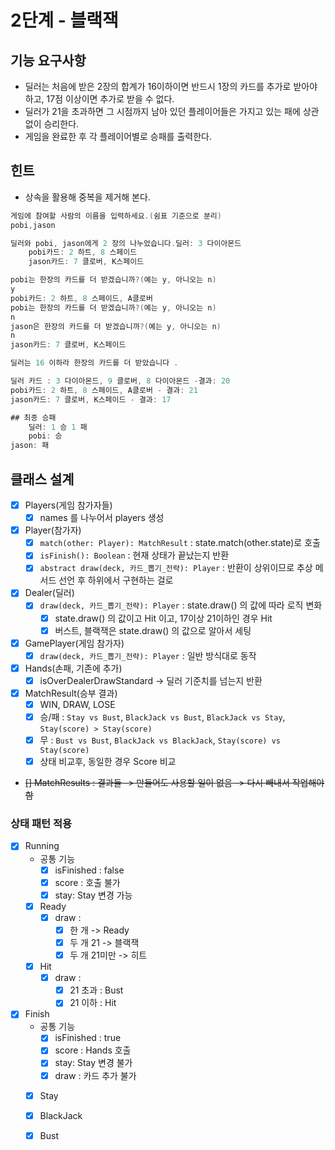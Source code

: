 # 2단계 - 블랙잭

## 기능 요구사항

* 딜러는 처음에 받은 2장의 합계가 16이하이면 반드시 1장의 카드를 추가로 받아야 하고, 17점 이상이면 추가로 받을 수 없다.
* 딜러가 21을 초과하면 그 시점까지 남아 있던 플레이어들은 가지고 있는 패에 상관 없이 승리한다.
* 게임을 완료한 후 각 플레이어별로 승패를 출력한다.

## 힌트

* 상속을 활용해 중복을 제거해 본다.

```kotlin
게임에 참여할 사람의 이름을 입력하세요.(쉼표 기준으로 분리)
pobi,jason

딜러와 pobi, jason에게 2 장의 나누었습니다.딜러: 3 다이아몬드
    pobi카드: 2 하트, 8 스페이드
    jason카드: 7 클로버, K스페이드

pobi는 한장의 카드를 더 받겠습니까?(예는 y, 아니오는 n)
y
pobi카드: 2 하트, 8 스페이드, A클로버
pobi는 한장의 카드를 더 받겠습니까?(예는 y, 아니오는 n)
n
jason은 한장의 카드를 더 받겠습니까?(예는 y, 아니오는 n)
n
jason카드: 7 클로버, K스페이드

딜러는 16 이하라 한장의 카드를 더 받았습니다 .

딜러 카드 : 3 다이아몬드, 9 클로버, 8 다이아몬드 -결과: 20
pobi카드: 2 하트, 8 스페이드, A클로버 - 결과: 21
jason카드: 7 클로버, K스페이드 - 결과: 17

## 최종 승패
    딜러: 1 승 1 패
    pobi: 승
jason: 패
```

## 클래스 설계

* [x] Players(게임 참가자들)
    * [x] names 를 나누어서 players 생성
* [x] Player(참가자)
    * [x] `match(other: Player): MatchResult` : state.match(other.state)로 호출
    * [x] `isFinish(): Boolean` : 현재 상태가 끝났는지 반환
    * [x] `abstract draw(deck, 카드_뽑기_전략): Player` : 반환이 상위이므로 추상 메서드 선언 후 하위에서 구현하는 걸로
* [x] Dealer(딜러)
    * [x] `draw(deck, 카드_뽑기_전략): Player` : state.draw() 의 값에 따라 로직 변화 
        * [x] state.draw() 의 값이고 Hit 이고, 17이상 21이하인 경우 Hit
        * [x] 버스트, 블랙잭은 state.draw() 의 값으로 알아서 세팅
* [x] GamePlayer(게임 참가자)
    * [x] `draw(deck, 카드_뽑기_전략): Player` : 일반 방식대로 동작  
* [x] Hands(손패, 기존에 추가)
    * [x] isOverDealerDrawStandard -> 딜러 기준치를 넘는지 반환 
* [x] MatchResult(승부 결과)
    * [x] WIN, DRAW, LOSE
    * [x] 승/패 : `Stay vs Bust`, `BlackJack vs Bust`, `BlackJack vs Stay`, `Stay(score) > Stay(score)`
    * [x] 무 : `Bust vs Bust`, `BlackJack vs BlackJack`, `Stay(score) vs Stay(score)`
    * [x] 상태 비교후, 동일한 경우 Score 비교  
* ~~[] MatchResults : 결과들 -> 만들어도 사용할 일이 없음 -> 다시 빼내서 작업해야함~~
 
### 상태 패턴 적용   
* [x] Running
    * 공통 기능
        * [x] isFinished : false
        * [x] score : 호출 불가
        * [x] stay: Stay 변경 가능
    * [x] Ready
        * [x] draw :
            * [x] 한 개 -> Ready
            * [x] 두 개 21 -> 블랙잭
            * [x] 두 개 21미만 -> 히트
    * [x] Hit
        * [x] draw :
            * [x] 21 초과 : Bust
            * [x] 21 이하 : Hit
* [x] Finish
    * 공통 기능
        * [x] isFinished : true
        * [x] score : Hands 호출
        * [x] stay: Stay 변경 불가
        * [x] draw : 카드 추가 불가
    * [x] Stay
    * [x] BlackJack
    * [x] Bust
    
